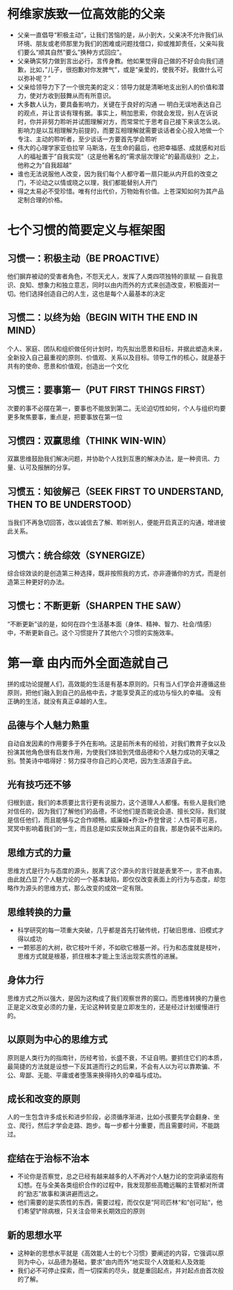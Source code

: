 
# 柯维家族致一位高效能的父亲
- 父亲一直倡导“积极主动”，让我们苦恼的是，从小到大，父亲决不允许我们从环境、朋友或老师那里为我们的困难或问题找借口，抑或推卸责任，父亲叫我们要么“顺其自然”要么”换种方式回应”。
- 父亲确实努力做到言出必行，言传身教。他如果觉得自己做的不好会向我们道歉，比如，”儿子，很抱歉对你发脾气”，或是“亲爱的，使我不好。我做什么可以弥补呢？”
- 父亲给领导力下了一个很完美的定义：领导力就是清晰地支出别人的价值和潜力，使对方收到鼓舞从而有所意识。
- 大多数人认为，要具备影响力，关键在于良好的沟通 — 明白无误地表达自己的观点，并让言谈有理有据。事实上，稍加思索，你就会发现，别人在诉说时，你并非努力聆听并试图理解对方，而常常忙于思考自己接下来该怎么说。影响力是以互相理解为前提的，而要互相理解就需要谈话者全心投入地做一个专注、主动的聆听者，至少谈话一方要首先学会聆听
- 伟大的心理学家亚伯拉罕 马斯洛，在生命的最后，也把幸福感、成就感和对后人的福祉置于”自我实现”（这是他著名的“需求层次理论”的最高级别）之上，他称之为”自我超越“
- 谁也无法说服他人改变，因为我们每个人都守着一扇只能从内开启的改变之门，不论动之以情或晓之以理，我们都能替别人开门
- 得之太易必不受珍惜。唯有付出代价，万物始有价值。上苍深知如何为其产品定制合理的价格。

# 七个习惯的简要定义与框架图

## 习惯一：积极主动（BE PROACTIVE）
他们摒弃被动的受害者角色，不怨天尤人，发挥了人类四项独特的禀赋 — 自我意识、良知、想象力和独立意志，同时以由内而外的方式来创造改变，积极面对一切。他们选择创造自己的人生，这也是每个人最基本的决定

## 习惯二：以终为始（BEGIN WITH THE END IN MIND）
个人、家庭、团队和组织做任何计划时，均先拟出愿景和目标，并据此塑造未来，全新投入自己最重视的原则、价值观、关系以及目标。领导工作的核心，就是基于共有的使命、愿景和价值观，创造出一个文化

## 习惯三：要事第一（PUT FIRST THINGS FIRST）
次要的事不必摆在第一，要事也不能放到第二。无论迫切性如何，个人与组织均要更多聚焦要事，重点是，把要事放在第一位

## 习惯四：双赢思维（THINK WIN-WIN）
双赢思维鼓励我们解决问题，并协助个人找到互惠的解决办法，是一种资讯、力量、认可及报酬的分享。

## 习惯五：知彼解己（SEEK FIRST TO UNDERSTAND, THEN TO BE UNDERSTOOD）
当我们不再急切回答，改以诚信去了解、聆听别人，便能开启真正的沟通，增进彼此关系。

## 习惯六：统合综效（SYNERGIZE）
综合综效谈的是创造第三种选择，既非按照我的方式，亦非遵循你的方式，而是创造第三种更好的办法。

## 习惯七：不断更新（SHARPEN THE SAW）
“不断更新”谈的是，如何在四个生活基本面（身体、精神、智力、社会/情感）中，不断更新自己。这个习惯提升了其他六个习惯的实施效率。

# 第一章 由内而外全面造就自己
拼的成功论提醒人们，高效能的生活是有基本原则的。只有当人们学会并遵循这些原则，把他们融入到自己的品格中去，才能享受真正的成功与恒久的幸福。
没有正确的生活，就没有真正卓越的人生。

## 品德与个人魅力熟重
自动自发因素的作用要多于外在影响。这是前所未有的经验，对我们教育子女以及扮演其他角色很有启发作用，为使我们体验到凭借品德和个人魅力成功的天壤之别。赞美诗中唱得好：努力探寻你自己的心灵吧，因为生活源自于此。

## 光有技巧还不够
归根到底，我们的本质要比言行更有说服力，这个道理人人都懂。有些人是我们绝对信任的，因为我们了解他们的品德，不论他们是否能说会道、擅长交际，我们就是信任他们，而且能够与之合作顺畅。威廉姆•乔治•乔登曾说：人性可善可恶，冥冥中影响着我们的一生，而且总是如实反映出真正的自我，那是伪装不出来的。

## 思维方式的力量
思维方式是行为与态度的源头，脱离了这个源头的言行就是表里不一，言不由衷。由此就凸显了个人魅力论的一个基本缺陷，即仅仅改变表面上的行为与态度，却忽略作为源头的思维方式，那么改变的成效一定有限。

## 思维转换的力量
- 科学研究的每一项重大突破，几乎都是首先打破传统，打破旧思维、旧模式才得以成功
- 一颗邪恶的大树，砍它枝叶千斧，不如砍它根基一斧。行为和态度就是枝叶，思维方式就是根基，抓住根本才能上生活出现实质性的进展。

## 身体力行
思维方式之所以强大，是因为这构成了我们观察世界的窗口。而思维转换的力量也正是定义改变必须的力量，无论这种转变是立即发生的，还是经过计划缓慢进行的。

## 以原则为中心的思维方式
原则是人类行为的指南针，历经考验，长盛不衰，不证自明。要抓住它们的本质，最简捷的方法就是设想一下反其道而行之的后果，不会有人以为可以靠欺骗、不公、卑鄙、无能、平庸或者堕落来换得持久的幸福与成功。

## 成长和改变的原则
人的一生包含许多成长和进步阶段，必须循序渐进，比如小孩要先学会翻身、坐立、爬行，然后才学会走路、跑步。每一步都十分重要，而且需要时间，不能跳过。

## 症结在于治标不治本
- 不论你是否察觉，总之已经有越来越多的人不再对个人魅力论的空洞承诺抱有幻想。在与全美各类组织合作的过程中，我发现那些高瞻远瞩的主管都对所谓的“励志”故事和演讲避而远之。
- 他们需要的是实质性的东西，需要过程，而仅仅是”阿司匹林“和”创可贴“，他们希望铲除病根，只关注会带来长期效应的原则

## 新的思想水平
- 这种新的思想水平就是《高效能人士的七个习惯》要阐述的内容，它强调以原则为中心，以品德为基础，要求”由内而外“地实现个人效能和人及效能
- 我们必不可停止探索，而一切探索的尽头，就是重回起点，并对起点由首次般的了解。
